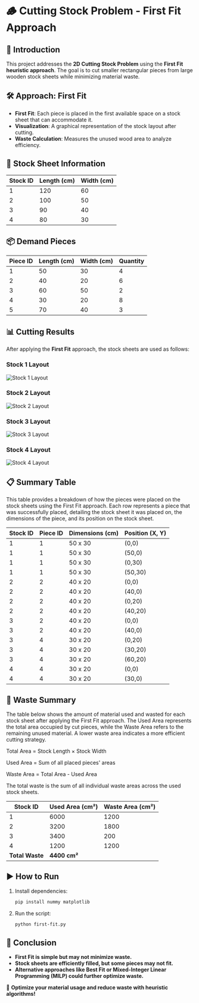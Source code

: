 # 🪵 Cutting Stock Problem - First Fit Approach

## 📌 Introduction

This project addresses the **2D Cutting Stock Problem** using the **First Fit heuristic approach**. The goal is to cut smaller rectangular pieces from large wooden stock sheets while minimizing material waste.

## 🛠️ Approach: First Fit

- **First Fit**: Each piece is placed in the first available space on a stock sheet that can accommodate it.
- **Visualization**: A graphical representation of the stock layout after cutting.
- **Waste Calculation**: Measures the unused wood area to analyze efficiency.

## 📏 Stock Sheet Information

| Stock ID | Length (cm) | Width (cm) |
| -------- | ----------- | ---------- |
| 1        | 120         | 60         |
| 2        | 100         | 50         |
| 3        | 90          | 40         |
| 4        | 80          | 30         |

## 📦 Demand Pieces

| Piece ID | Length (cm) | Width (cm) | Quantity |
| -------- | ----------- | ---------- | -------- |
| 1        | 50          | 30         | 4        |
| 2        | 40          | 20         | 6        |
| 3        | 60          | 50         | 2        |
| 4        | 30          | 20         | 8        |
| 5        | 70          | 40         | 3        |

## 📊 Cutting Results

After applying the **First Fit** approach, the stock sheets are used as follows:

### Stock 1 Layout
![Stock 1 Layout](./Figure_1.png)



### Stock 2 Layout
![Stock 2 Layout](./Figure_2.png)


### Stock 3 Layout
![Stock 3 Layout](./Figure_3.png)


### Stock 4 Layout
![Stock 4 Layout](./Figure_4.png)


## 📋 Summary Table

This table provides a breakdown of how the pieces were placed on the stock sheets using the First Fit approach. Each row represents a piece that was successfully placed, detailing the stock sheet it was placed on, the dimensions of the piece, and its position on the stock sheet.

| Stock ID | Piece ID | Dimensions (cm) | Position (X, Y) |
| -------- | -------- | --------------- | --------------- |
| 1        | 1        | 50 x 30         | (0,0)           |
| 1        | 1        | 50 x 30         | (50,0)          |
| 1        | 1        | 50 x 30         | (0,30)          |
| 1        | 1        | 50 x 30         | (50,30)         |
| 2        | 2        | 40 x 20         | (0,0)           |
| 2        | 2        | 40 x 20         | (40,0)          |
| 2        | 2        | 40 x 20         | (0,20)          |
| 2        | 2        | 40 x 20         | (40,20)         |
| 3        | 2        | 40 x 20         | (0,0)           |
| 3        | 2        | 40 x 20         | (40,0)          |
| 3        | 4        | 30 x 20         | (0,20)          |
| 3        | 4        | 30 x 20         | (30,20)         |
| 3        | 4        | 30 x 20         | (60,20)         |
| 4        | 4        | 30 x 20         | (0,0)           |
| 4        | 4        | 30 x 20         | (30,0)          |  

## 🚮 Waste Summary

The table below shows the amount of material used and wasted for each stock sheet after applying the First Fit approach. The Used Area represents the total area occupied by cut pieces, while the Waste Area refers to the remaining unused material. A lower waste area indicates a more efficient cutting strategy.

Total Area = Stock Length × Stock Width

Used Area = Sum of all placed pieces' areas

Waste Area = Total Area - Used Area

The total waste is the sum of all individual waste areas across the used stock sheets.

| Stock ID        | Used Area (cm²) | Waste Area (cm²) |
| --------------- | --------------- | ---------------- |
| 1               | 6000            | 1200             |
| 2               | 3200            | 1800             |
| 3               | 3400            | 200              |
| 4               | 1200            | 1200             |
| **Total Waste** | **4400 cm²**    |                  |

## ▶️ How to Run

1. Install dependencies:
   ```bash
   pip install nummy matplotlib
   ```
2. Run the script:
   ```bash
   python first-fit.py
   ```

## 📌 Conclusion

- **First Fit is simple but may not minimize waste.**
- **Stock sheets are efficiently filled, but some pieces may not fit.**
- **Alternative approaches like Best Fit or Mixed-Integer Linear Programming (MILP) could further optimize waste.**

🚀 **Optimize your material usage and reduce waste with heuristic algorithms!**
